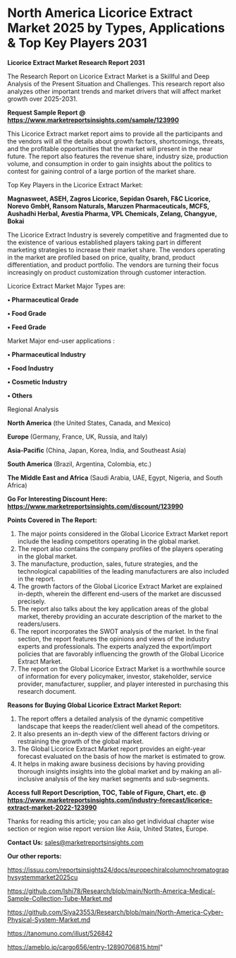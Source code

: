 # North America Licorice Extract Market 2025 by Types, Applications & Top Key Players 2031

<strong>Licorice Extract Market Research Report 2031</strong>

The Research Report on Licorice Extract Market is a Skillful and Deep Analysis of the Present Situation and Challenges. This research report also analyzes other important trends and market drivers that will affect market growth over 2025-2031.

<strong>Request Sample Report @ <a href=https://www.marketreportsinsights.com/sample/123990>https://www.marketreportsinsights.com/sample/123990</a></strong>

This Licorice Extract market report aims to provide all the participants and the vendors will all the details about growth factors, shortcomings, threats, and the profitable opportunities that the market will present in the near future. The report also features the revenue share, industry size, production volume, and consumption in order to gain insights about the politics to contest for gaining control of a large portion of the market share.

Top Key Players in the Licorice Extract Market:

<strong>Magnasweet, ASEH, Zagros Licorice, Sepidan Osareh, F&C Licorice, Norevo GmbH, Ransom Naturals, Maruzen Pharmaceuticals, MCFS, Aushadhi Herbal, Avestia Pharma, VPL Chemicals, Zelang, Changyue, Bokai</strong>

The Licorice Extract Industry is severely competitive and fragmented due to the existence of various established players taking part in different marketing strategies to increase their market share. The vendors operating in the market are profiled based on price, quality, brand, product differentiation, and product portfolio. The vendors are turning their focus increasingly on product customization through customer interaction.

Licorice Extract Market Major Types are:

<strong>• Pharmaceutical Grade

• Food Grade

• Feed Grade</strong>

Market Major end-user applications :

<strong>• Pharmaceutical Industry

• Food Industry

• Cosmetic Industry

• Others</strong>

Regional Analysis

</u><strong><b>North America</b></strong> (the United States, Canada, and Mexico)

<strong><b>Europe </b></strong>(Germany, France, UK, Russia, and Italy)

<strong><b>Asia-Pacific</b></strong> (China, Japan, Korea, India, and Southeast Asia)

<strong><b>South America</b></strong> (Brazil, Argentina, Colombia, etc.)

<strong><b>The Middle East and Africa</b></strong> (Saudi Arabia, UAE, Egypt, Nigeria, and South Africa)

<strong>Go For Interesting Discount Here: <a href=https://www.marketreportsinsights.com/discount/123990>https://www.marketreportsinsights.com/discount/123990</a></strong>

<strong>Points Covered in The Report:</strong>
<ol>
  <li>The major points considered in the Global Licorice Extract Market report include the leading competitors operating in the global market.</li>
  <li>The report also contains the company profiles of the players operating in the global market.</li>
  <li>The manufacture, production, sales, future strategies, and the technological capabilities of the leading manufacturers are also included in the report.</li>
  <li>The growth factors of the Global Licorice Extract Market are explained in-depth, wherein the different end-users of the market are discussed precisely.</li>
  <li>The report also talks about the key application areas of the global market, thereby providing an accurate description of the market to the readers/users.</li>
  <li>The report incorporates the SWOT analysis of the market. In the final section, the report features the opinions and views of the industry experts and professionals. The experts analyzed the export/import policies that are favorably influencing the growth of the Global Licorice Extract Market.</li>
  <li>The report on the Global Licorice Extract Market is a worthwhile source of information for every policymaker, investor, stakeholder, service provider, manufacturer, supplier, and player interested in purchasing this research document.</li>
</ol>
<strong>Reasons for Buying Global Licorice Extract Market Report:</strong>

<ol>
  <li>The report offers a detailed analysis of the dynamic competitive landscape that keeps the reader/client well ahead of the competitors.</li>
  <li>It also presents an in-depth view of the different factors driving or restraining the growth of the global market.</li>
  <li>The Global Licorice Extract Market report provides an eight-year forecast evaluated on the basis of how the market is estimated to grow.</li>
  <li>It helps in making aware business decisions by having providing thorough insights insights into the global market and by making an all-inclusive analysis of the key market segments and sub-segments.</li>
</ol>
<strong>Access full Report Description, TOC, Table of Figure, Chart, etc. @ <a href=https://www.marketreportsinsights.com/industry-forecast/licorice-extract-market-2022-123990>https://www.marketreportsinsights.com/industry-forecast/licorice-extract-market-2022-123990</a></strong>


Thanks for reading this article; you can also get individual chapter wise section or region wise report version like Asia, United States, Europe.

<strong>Contact Us:</strong>
sales@marketreportsinsights.com

<strong>Our other reports:</strong>

<a href=https://issuu.com/reportsinsights24/docs/europechiralcolumnchromatographysystemmarket2025cu>https://issuu.com/reportsinsights24/docs/europechiralcolumnchromatographysystemmarket2025cu</a>

<a href=https://github.com/Ishi78/Research/blob/main/North-America-Medical-Sample-Collection-Tube-Market.md>https://github.com/Ishi78/Research/blob/main/North-America-Medical-Sample-Collection-Tube-Market.md</a>

<a href=https://github.com/Siya23553/Research/blob/main/North-America-Cyber-Physical-System-Market.md>https://github.com/Siya23553/Research/blob/main/North-America-Cyber-Physical-System-Market.md</a>

<a href=https://tanomuno.com/illust/526842>https://tanomuno.com/illust/526842</a>

<a href=https://ameblo.jp/cargo656/entry-12890706815.html>https://ameblo.jp/cargo656/entry-12890706815.html</a>"
